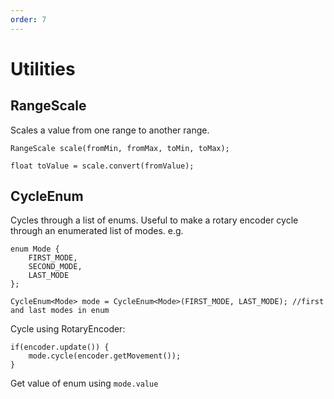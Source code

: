 ```yaml
---
order: 7
---
```


# Utilities

## RangeScale

Scales a value from one range to another range.

    RangeScale scale(fromMin, fromMax, toMin, toMax);
    
    float toValue = scale.convert(fromValue);
    
## CycleEnum

Cycles through a list of enums. Useful to make a rotary encoder cycle through an enumerated list of modes. e.g.

    enum Mode {
        FIRST_MODE,
        SECOND_MODE,
        LAST_MODE
    };
    
    CycleEnum<Mode> mode = CycleEnum<Mode>(FIRST_MODE, LAST_MODE); //first and last modes in enum
    
Cycle using RotaryEncoder:
    
    if(encoder.update()) {
        mode.cycle(encoder.getMovement());
    }

Get value of enum using ```mode.value```

